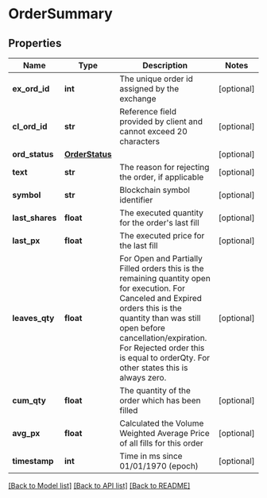 # OrderSummary

## Properties
Name | Type | Description | Notes
------------ | ------------- | ------------- | -------------
**ex_ord_id** | **int** | The unique order id assigned by the exchange | [optional] 
**cl_ord_id** | **str** | Reference field provided by client and cannot exceed 20 characters | [optional] 
**ord_status** | [**OrderStatus**](OrderStatus.md) |  | [optional] 
**text** | **str** | The reason for rejecting the order, if applicable | [optional] 
**symbol** | **str** | Blockchain symbol identifier | [optional] 
**last_shares** | **float** | The executed quantity for the order&#39;s last fill | [optional] 
**last_px** | **float** | The executed price for the last fill | [optional] 
**leaves_qty** | **float** | For Open and Partially Filled orders this is the remaining quantity open for execution. For Canceled and Expired orders this is the quantity than was still open before cancellation/expiration. For Rejected order this is equal to orderQty. For other states this is always zero. | [optional] 
**cum_qty** | **float** | The quantity of the order which has been filled | [optional] 
**avg_px** | **float** | Calculated the Volume Weighted Average Price of all fills for this order | [optional] 
**timestamp** | **int** | Time in ms since 01/01/1970 (epoch) | [optional] 

[[Back to Model list]](../README.md#documentation-for-models) [[Back to API list]](../README.md#documentation-for-api-endpoints) [[Back to README]](../README.md)


